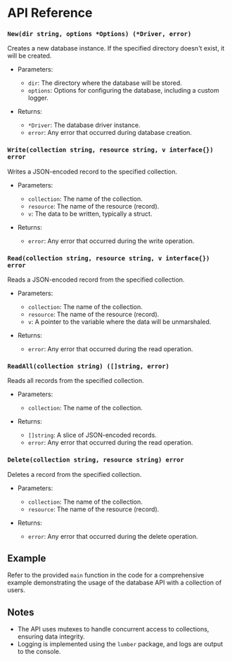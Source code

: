 # API Reference

### `New(dir string, options *Options) (*Driver, error)`

Creates a new database instance. If the specified directory doesn't exist, it will be created.

- Parameters:

  - `dir`: The directory where the database will be stored.
  - `options`: Options for configuring the database, including a custom logger.

- Returns:
  - `*Driver`: The database driver instance.
  - `error`: Any error that occurred during database creation.

### `Write(collection string, resource string, v interface{}) error`

Writes a JSON-encoded record to the specified collection.

- Parameters:

  - `collection`: The name of the collection.
  - `resource`: The name of the resource (record).
  - `v`: The data to be written, typically a struct.

- Returns:
  - `error`: Any error that occurred during the write operation.

### `Read(collection string, resource string, v interface{}) error`

Reads a JSON-encoded record from the specified collection.

- Parameters:

  - `collection`: The name of the collection.
  - `resource`: The name of the resource (record).
  - `v`: A pointer to the variable where the data will be unmarshaled.

- Returns:
  - `error`: Any error that occurred during the read operation.

### `ReadAll(collection string) ([]string, error)`

Reads all records from the specified collection.

- Parameters:

  - `collection`: The name of the collection.

- Returns:
  - `[]string`: A slice of JSON-encoded records.
  - `error`: Any error that occurred during the read operation.

### `Delete(collection string, resource string) error`

Deletes a record from the specified collection.

- Parameters:

  - `collection`: The name of the collection.
  - `resource`: The name of the resource (record).

- Returns:
  - `error`: Any error that occurred during the delete operation.

## Example

Refer to the provided `main` function in the code for a comprehensive example demonstrating the usage of the database API with a collection of users.

## Notes

- The API uses mutexes to handle concurrent access to collections, ensuring data integrity.
- Logging is implemented using the `lumber` package, and logs are output to the console.
